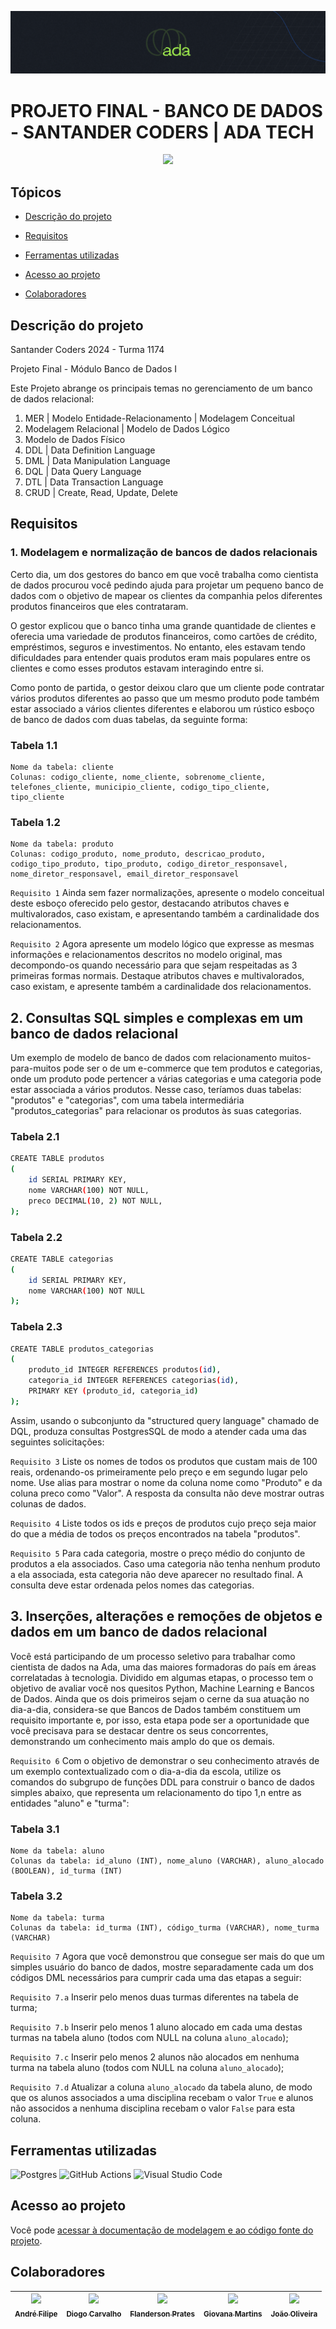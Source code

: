 ![Logo da Ada Tech Cursos](images/LogoAdaCabecalho.png)

# PROJETO FINAL - BANCO DE DADOS - SANTANDER CODERS | ADA TECH
<p align="center">
<img loading="lazy" src="http://img.shields.io/static/v1?label=STATUS&message=FINALIZADO&color=GREEN&style=for-the-badge"/>
</p>

## Tópicos

- [Descrição do projeto](#descrição-do-projeto)

- [Requisitos](#requisitos)

- [Ferramentas utilizadas](#ferramentas-utilizadas)

- [Acesso ao projeto](#acesso-ao-projeto)

- [Colaboradores](#colaboradores)

## Descrição do projeto 

<p align="justify">

Santander Coders 2024 - Turma 1174

Projeto Final - Módulo Banco de Dados I

Este Projeto abrange os principais temas no gerenciamento de um banco de dados relacional:
1. MER | Modelo Entidade-Relacionamento | Modelagem Conceitual
2. Modelagem Relacional | Modelo de Dados Lógico
3. Modelo de Dados Físico
4. DDL | Data Definition Language
5. DML | Data Manipulation Language
6. DQL | Data Query Language
7. DTL | Data Transaction Language
8. CRUD | Create, Read, Update, Delete

</p>

## Requisitos

### 1. Modelagem e normalização de bancos de dados relacionais


Certo dia, um dos gestores do banco em que você trabalha como cientista de dados procurou você pedindo ajuda para projetar um pequeno banco de dados com o objetivo de mapear os clientes da companhia pelos diferentes produtos financeiros que eles contrataram.

O gestor explicou que o banco tinha uma grande quantidade de clientes e oferecia uma variedade de produtos financeiros, como cartões de crédito, empréstimos, seguros e investimentos. No entanto, eles estavam tendo dificuldades para entender quais produtos eram mais populares entre os clientes e como esses produtos estavam interagindo entre si.

Como ponto de partida, o gestor deixou claro que um cliente pode contratar vários produtos diferentes ao passo que um mesmo produto pode também estar associado a vários clientes diferentes e elaborou um rústico esboço de banco de dados com duas tabelas, da seguinte forma:

### Tabela 1.1

```
Nome da tabela: cliente
Colunas: codigo_cliente, nome_cliente, sobrenome_cliente, telefones_cliente, municipio_cliente, codigo_tipo_cliente, tipo_cliente
```

### Tabela 1.2

```
Nome da tabela: produto
Colunas: codigo_produto, nome_produto, descricao_produto, codigo_tipo_produto, tipo_produto, codigo_diretor_responsavel, nome_diretor_responsavel, email_diretor_responsavel
```

`Requisito 1` Ainda sem fazer normalizações, apresente o modelo conceitual deste esboço oferecido pelo gestor, destacando atributos chaves e multivalorados, caso existam, e apresentando também a cardinalidade dos relacionamentos.

`Requisito 2` Agora apresente um modelo lógico que expresse as mesmas informações e relacionamentos descritos no modelo original, mas decompondo-os quando necessário para que sejam respeitadas as 3 primeiras formas normais. Destaque atributos chaves e multivalorados, caso existam, e apresente também a cardinalidade dos relacionamentos.

## 2. Consultas SQL simples e complexas em um banco de dados relacional

Um exemplo de modelo de banco de dados com relacionamento muitos-para-muitos pode ser o de um e-commerce que tem produtos e categorias, onde um produto pode pertencer a várias categorias e uma categoria pode estar associada a vários produtos. Nesse caso, teríamos duas tabelas: "produtos" e "categorias", com uma tabela intermediária "produtos_categorias" para relacionar os produtos às suas categorias.

### Tabela 2.1
```bash
CREATE TABLE produtos 
(
    id SERIAL PRIMARY KEY,
    nome VARCHAR(100) NOT NULL,
    preco DECIMAL(10, 2) NOT NULL,
);
```

### Tabela 2.2
```bash
CREATE TABLE categorias 
(
    id SERIAL PRIMARY KEY,
    nome VARCHAR(100) NOT NULL
);
```

### Tabela 2.3
```bash
CREATE TABLE produtos_categorias 
(
    produto_id INTEGER REFERENCES produtos(id),
    categoria_id INTEGER REFERENCES categorias(id),
    PRIMARY KEY (produto_id, categoria_id)
);
```

Assim, usando o subconjunto da "structured query language" chamado de DQL, produza consultas PostgresSQL de modo a atender cada uma das seguintes solicitações:

`Requisito 3` Liste os nomes de todos os produtos que custam mais de 100 reais, ordenando-os primeiramente pelo preço e em segundo lugar pelo nome. Use alias para mostrar o nome da coluna nome como "Produto" e da coluna preco como "Valor". A resposta da consulta não deve mostrar outras colunas de dados.

`Requisito 4` Liste todos os ids e preços de produtos cujo preço seja maior do que a média de todos os preços encontrados na tabela "produtos".

`Requisito 5` Para cada categoria, mostre o preço médio do conjunto de produtos a ela associados. Caso uma categoria não tenha nenhum produto a ela associada, esta categoria não deve aparecer no resultado final. A consulta deve estar ordenada pelos nomes das categorias.

## 3. Inserções, alterações e remoções de objetos e dados em um banco de dados relacional

Você está participando de um processo seletivo para trabalhar como cientista de dados na Ada, uma das maiores formadoras do país em áreas correlatadas à tecnologia. Dividido em algumas etapas, o processo tem o objetivo de avaliar você nos quesitos Python, Machine Learning e Bancos de Dados. Ainda que os dois primeiros sejam o cerne da sua atuação no dia-a-dia, considera-se que Bancos de Dados também constituem um requisito importante e, por isso, esta etapa pode ser a oportunidade que você precisava para se destacar dentre os seus concorrentes, demonstrando um conhecimento mais amplo do que os demais.

`Requisito 6` Com o objetivo de demonstrar o seu conhecimento através de um exemplo contextualizado com o dia-a-dia da escola, utilize os comandos do subgrupo de funções DDL para construir o banco de dados simples abaixo, que representa um relacionamento do tipo 1,n entre as entidades "aluno" e "turma":

### Tabela 3.1
```
Nome da tabela: aluno
Colunas da tabela: id_aluno (INT), nome_aluno (VARCHAR), aluno_alocado (BOOLEAN), id_turma (INT)
```

### Tabela 3.2
```
Nome da tabela: turma
Colunas da tabela: id_turma (INT), código_turma (VARCHAR), nome_turma (VARCHAR)
```

`Requisito 7` Agora que você demonstrou que consegue ser mais do que um simples usuário do banco de dados, mostre separadamente cada um dos códigos DML necessários para cumprir cada uma das etapas a seguir:

`Requisito 7.a` Inserir pelo menos duas turmas diferentes na tabela de turma;

`Requisito 7.b` Inserir pelo menos 1 aluno alocado em cada uma destas turmas na tabela aluno (todos com NULL na coluna `aluno_alocado`);

`Requisito 7.c` Inserir pelo menos 2 alunos não alocados em nenhuma turma na tabela aluno (todos com NULL na coluna `aluno_alocado`);

`Requisito 7.d` Atualizar a coluna `aluno_alocado` da tabela aluno, de modo que os alunos associados a uma disciplina recebam o valor `True` e alunos não associdos a nenhuma disciplina recebam o valor `False` para esta coluna.

## Ferramentas utilizadas

![Postgres](https://img.shields.io/badge/postgres-%23316192.svg?style=for-the-badge&logo=postgresql&logoColor=white)
![GitHub Actions](https://img.shields.io/badge/github%20actions-%232671E5.svg?style=for-the-badge&logo=githubactions&logoColor=white)
![Visual Studio Code](https://img.shields.io/badge/Visual%20Studio%20Code-0078d7.svg?style=for-the-badge&logo=visual-studio-code&logoColor=white)

## Acesso ao projeto

Você pode [acessar à documentação de modelagem e ao código fonte do projeto](https://github.com/jjofilho/project_postgreSQL_T1174/).

## Colaboradores
| [<img src="https://avatars.githubusercontent.com/u/20822673?v=4" width=115> <br><sub>André Filipe</sub>](https://github.com/filipester) | [<img src="https://avatars.githubusercontent.com/u/60614096?v=4" width=115> <br><sub>Diogo Carvalho</sub>](https://github.com/Dogix11) | [<img src="https://avatars.githubusercontent.com/u/172111247?v=4" width=115><br><sub>Flanderson Prates</sub>](https://github.com/flandersonprates) | [<img src="https://avatars.githubusercontent.com/u/161227020?v=4" width=115><br><sub>Giovana Martins</sub>](https://github.com/rhapozita) |  [<img src="https://avatars.githubusercontent.com/u/170963236?s=400&u=a8c7f81bbb6eba3f775a6f5f65098aace7bbef9d&v=4" width=115><br><sub>João Oliveira</sub>](https://github.com/jjofilho) |
| :---: | :---: | :---: | :---: | :---: |
